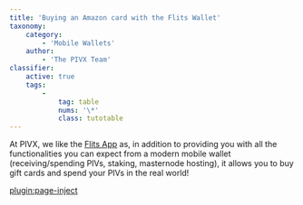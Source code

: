 ```yaml
---
title: 'Buying an Amazon card with the Flits Wallet'
taxonomy:
    category:
        - 'Mobile Wallets'
    author:
        - 'The PIVX Team'
classifier:
    active: true
    tags:
        -
            tag: table
            nums: '\*'
            class: tutotable
---
```


At PIVX, we like the [Flits App](https://flitswallet.app/) as, in addition to providing you with all the functionalities you can expect from a modern mobile wallet (receiving/spending PIVs, staking, masternode hosting), it allows you to buy gift cards and spend your PIVs in the real world!

[plugin:page-inject](/wallets/mobile-hardware-wallets/flits-wallet/flits-buy-gift-cart)
